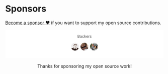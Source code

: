 # Sponsors

[Become a sponsor :heart:](https://github.com/sponsors/ivanhofer) if you want to support my open source contributions.

<p align="center">
	<img src="./sponsorkit/sponsors.svg" alt="ivanhofer's Sponsors"
</p>

<p align="center">
   Thanks for sponsoring my open source work!
</p>